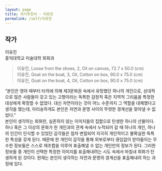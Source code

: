 ```yaml
---
layout: page
title: 자기추천서 - 이유진
permalink: /self/이유진
---
```



## 작가
이유진     
홍익대학교 미술대학 회화과  

> 이유진, Loose from the shoes, 2, Oil on canvas, 72.7 x 50.0 (cm)  
> 이유진, Goat on the boat, 3, Oil, Cotton on box, 90.0 x 75.0 (cm)  
> 이유진, Goat on the boat, 4, Oil, Cotton on box, 90.0 x 75.0 (cm)  

“본인은 영아 때부터 타의에 의해 제3문화권 속에서 유망했던 하나의 개인으로, 상대적으로 많은 사람들이 갖고 있는 고향이라는 독특한 감정적 혹은 지역적 그리움을 특정한 대상에게 확정할 수 없었다. 대신 자연이라는 것이 어느 수준까지 그 역할을 대체했다고 생각을 했는데, 아리송하게도 본인은 자연과 문명 사이의 뚜렷한 경계선을 찾아낼 수 없었다.”   
본인이 생각하는 회화란, 실존하지 않는 이미지들의 집합으로 탄생한 하나의 산물이다. 하나 혹은 그 이상의 문화가 한 개인과의 관계 속에서 누적되어 갈 때 하나의 개인, 하나의 인간이 인식할 수 있었던 감각들은 점차 변질되어 지극히 개인적이고 불확실한 독특한 특성을 갖게 된다. 때문에 한 개인이 감각을 통해 외부로부터 끊임없이 받아들이는 무수한 정보들은 스스로 재조합을 이루어 표출해낼 수 없는 개인만의 정보가 된다. 그러한 정보들 중 개인이 선택한 특정한 이미지를 표출해내려는 시도 속에서 마침내 회화가 탄생하게 된 것이다. 현재는 본인이 생각하는 자연과 문명의 경계선을 표출해내려 하는 과정에 있다.
